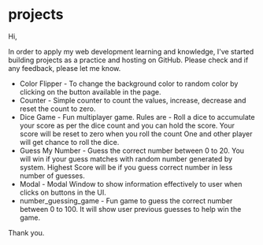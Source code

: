 # projects

Hi,

In order to apply my web development learning and knowledge, I've started building projects as a practice and hosting on GitHub.
Please check and if any feedback, please let me know.

- Color Flipper - To change the background color to random color by clicking on the button available in the page. 
- Counter - Simple counter to count the values, increase, decrease and reset the count to zero.
- Dice Game - Fun multiplayer game. Rules are - Roll a dice to accumulate your score as per the dice count and you can hold the score. Your                 
              score will be reset to zero when you roll the count One and other player will get chance to roll the dice.
- Guess My Number - Guess the correct number between 0 to 20. You will win if your guess matches with random number generated by system. Highest Score will be if you guess correct number in less number of guesses. 
- Modal - Modal Window to show information effectively to user when clicks on buttons in the UI.
- number_guessing_game - Fun game to guess the correct number between 0 to 100. It will show user previous guesses to help win the game.


Thank you.
